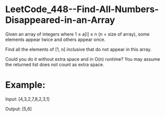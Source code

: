 # LeetCode_448--Find-All-Numbers-Disappeared-in-an-Array

Given an array of integers where 1 ≤ a[i] ≤ n (n = size of array), some elements appear twice and others appear once.

Find all the elements of [1, n] inclusive that do not appear in this array.

Could you do it without extra space and in O(n) runtime? You may assume the returned list does not count as extra space.

# Example:

Input: [4,3,2,7,8,2,3,1]

Output: [5,6]
